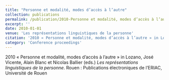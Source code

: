 ```yaml
---
title: "Personne et modalité, modes d’accès à l’autre"
collection: publications
permalink: /publication/2010-Personne et modalité, modes d’accès à l’autre
excerpt: ''
date: 2010-01-01
venue: 'Les représentations linguistiques de la personne'
citation: '2010 « Personne et modalité, modes d’accès à l’autre » in Lozano, José Vicente, Alain Blanc et Nicolas Ballier (eds.) <i>Les représentations linguistiques de la personne</i>. Rouen : Publications électroniques de l’ERIAC, Université de Rouen'
category: 'Conference proceedings'
---
```

2010 « Personne et modalité, modes d’accès à l’autre » in Lozano, José Vicente, Alain Blanc et Nicolas Ballier (eds.) <i>Les représentations linguistiques de la personne</i>. Rouen : Publications électroniques de l’ERIAC, Université de Rouen